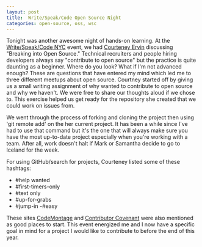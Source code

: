 ```yaml
---
layout: post
title:  Write/Speak/Code Open Source Night
categories: open-source, oss, wsc
---
```

Tonight was another awesome night of hands-on learning. At the [Write/Speak/Code NYC][wsc-nyc] event, we had [Courteney Ervin][courteney] discussing "Breaking into Open Source." Technical recruiters and people hiring developers always say "contribute to open source" but the practice is quite daunting as a beginner. Where do you look? What if I'm not advanced enough? These are questions that have entered my mind which led me to three different meetups about open source. Courtney started off by giving us a small writing assignment of why wanted to contribute to open source and why we haven't. We were free to share our thoughts aloud if we chose to. This exercise helped us get ready for the repository she created that we could work on issues from.

We went through the process of forking and cloning the project then using 'git remote add' on the her current project. It has been a while since I've had to use that command but it's the one that will always make sure you have the most up-to-date project especially when you're working with a team. After all, work doesn't halt if Mark or Samantha decide to go to Iceland for the week.

For using GitHub/search for projects, Courteney listed some of these hashtags:

- #help wanted
- #first-timers-only
- #text only
- #up-for-grabs
- #jump-in
 -#easy

These sites [CodeMontage][code-montage] and [Contributor Covenant][contrib-cov] were also mentioned as good places to start. This event energized me and I now have a specific goal in mind for a project I would like to contribute to before the end of this year.

[wsc-nyc]: http://www.meetup.com/Write-Speak-Code-NYC/
[code-montage]: https://www.codemontage.com/
[contrib-cov]: http://contributor-covenant.org/
[courteney]: https://twitter.com/courteneyervin
